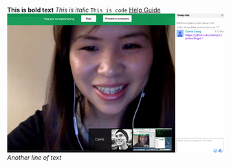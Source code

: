 **This is bold text**
*This is italic*
`This is code`
[Help Guide](https://help.github.com/articles/basic-writing-and-formatting-syntax/)
![pairsworking](pairs.png)
*Another line of text*

